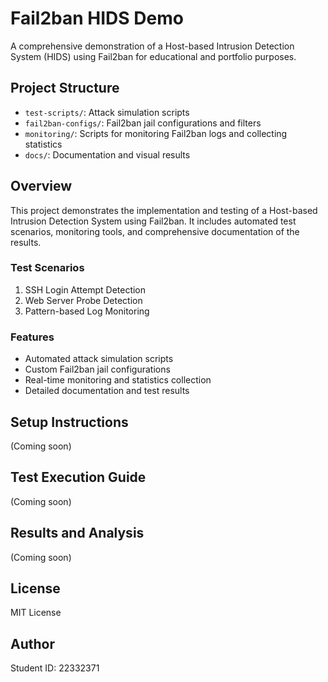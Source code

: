 # Fail2ban HIDS Demo

A comprehensive demonstration of a Host-based Intrusion Detection System (HIDS) using Fail2ban for educational and portfolio purposes.

## Project Structure

- `test-scripts/`: Attack simulation scripts
- `fail2ban-configs/`: Fail2ban jail configurations and filters
- `monitoring/`: Scripts for monitoring Fail2ban logs and collecting statistics
- `docs/`: Documentation and visual results

## Overview

This project demonstrates the implementation and testing of a Host-based Intrusion Detection System using Fail2ban. It includes automated test scenarios, monitoring tools, and comprehensive documentation of the results.

### Test Scenarios

1. SSH Login Attempt Detection
2. Web Server Probe Detection
3. Pattern-based Log Monitoring

### Features

- Automated attack simulation scripts
- Custom Fail2ban jail configurations
- Real-time monitoring and statistics collection
- Detailed documentation and test results

## Setup Instructions

(Coming soon)

## Test Execution Guide

(Coming soon)

## Results and Analysis

(Coming soon)

## License

MIT License

## Author

Student ID: 22332371
